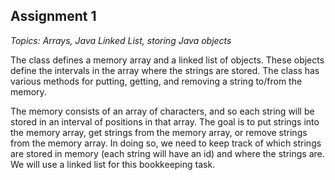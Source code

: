 ## Assignment 1

*Topics: Arrays, Java Linked List, storing Java objects*

The class defines a memory array and a linked list of objects. These objects define the intervals in the array where the strings are stored. The class has various methods for putting, getting, and removing a string to/from the memory.

The memory consists of an array of characters, and so each string will be stored in an interval of positions in that array. The goal is to put strings into the memory array, get strings from the memory array, or remove strings from the memory array. In doing so, we need to keep track of which strings are
stored in memory (each string will have an id) and where the strings are. We will use a linked list for this bookkeeping task.
